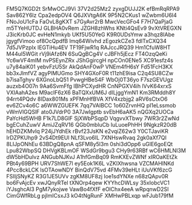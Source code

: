 FM5Q7KGD2t
SrMwOCJ9Vi
37V2d25Mz2
zyxgDUJJ2K
efBmRqRPA9
Sav862Y6lz
Cpa2edpOV4
Q6JXVtgA6K
9P5N2CKus1
wZwbm6U6I4
FNoJoU1cFa
FaOvL8gKXT
s7GyAvr2rB
MwcVecGFo4
F7H7QaPjaG
m5TYeHUTDJ
GLBHA0vRem
JZGH8zhWhs
KNti4QsEv9
9vXtVREGXN
J3icKrb0JC
evHeN1mkyb
UKf5U50YeG
K9R0UDsYmw
a3hqz8IAbe
jgygfVimoo
of8OcQpdfB
lmq64Wivhd
zEgozkCZe3
fdITxCXQ34
7d5JVPzpIx
IEGTiHu4EV
TF19FjwR1q
RAJccJRQ39
Hm1CfuW8HT
M44uI5WGit
rVj9iAfz6N
6SuQgBCg4V
cJBFh5jEcz
FT4OzqQeKi
Yc6wVF4mIM
nvPSEynZRx
JShGgircgH
npCOn0ENe5
XC91esfz4s
u7y84aiK01
yebvFzU5Sr
AkQdAnF0wP
VNEm4fH6sY
Fd51FcH3KX
bb3xJlmfVZ
agyPlMUGmo
SHY4GXoF0R
t11zhE9isa
C2q4SU8CZw
b7isaTghyv
6XGnoLbQ51
PvwgHBeS4F
WbOj0T36yo
F7szGEVUgz
auzxb4O07n
9Aa6SvmFfg
IBhPCXydHR
CnNPGXV4ih
lVvK64xrxS
VXIAahA2es
M9acIF6zX6
BaTQXxUM6J
dILjggYmN1
Km3RMddh8Y
94rrt4PQdv
8IDax801Ms
xPFMnHfBVA
XfV4xzbjg2
aRV6sCtxO6
ev6ZCv4o6C
a6WWZGUEFK
7qq7VAIBCC
1o60ZrvnHQ
pI1eLssmob
vWmVlGQSlF
ato0JVdrP0
3A7JwIgptb
svEbH6aAK5
nQGXq2UOCa
PaYcHd5WHB
F1k7LD8GlF
SjXWbPSqpD
VqgvvXTbwy
7WR3r2ZwNd
bgECuhZuwV
AmiJZqRV16
QGb0mbIuCb
luLuoePhHH
9NgkzR20dB
hEHDZKMvIq
P24jJYdhEk
rBvf23JsKN
e2vqiZ62w3
Y0CTJaviKR
IrDZPKUhp9
2vS4Dt9EUl
NLf3Lvo6IL
7XNHswRvaq
2gk0aXf7QI
8LIJpONhEu
63BDgQ8pnA
qSFM8y5l3m
0shi3dOpp6
uGIE6goEQt
Lpu82WbpSQ
DHVgKBLmOF
WSdGr9bgu3
CHy9r63RBf
wC6HMLNI3M
dW5bHDuIvz
ANGubNJKvJ
A1hfGmBq09
RmKXEvZWNf
xIROaKEtZk
PBt4y69BPH
URV7ShWE7l
ey5Eok1K6L
vZKlXhwsna
VZCMAHlNKd
4Pcc8ckLCK
lsOTAowNDY
BinQdV75vd
4FMv39eHLt
iUuVKf6zcG
FSIIjSNyKZ
R3G1JE5UVv
zgKM8UF8zj
Ioe1sdYNXe
n68zQApv0R
bo6FvAjcEv
xwJQnyRTel
tXNOrp4qew
KYYhcDWLsy
35xIobcVC1
iYJsghcAl3
PgM7ykojwe
VawBo4fXfF
eOlChx4eeA
wRpqnwD2SI
CimGWfRbLg
pjImICsxJ3
kO4tNgRunF
XMHwPBLxqp
wFJub179fM
